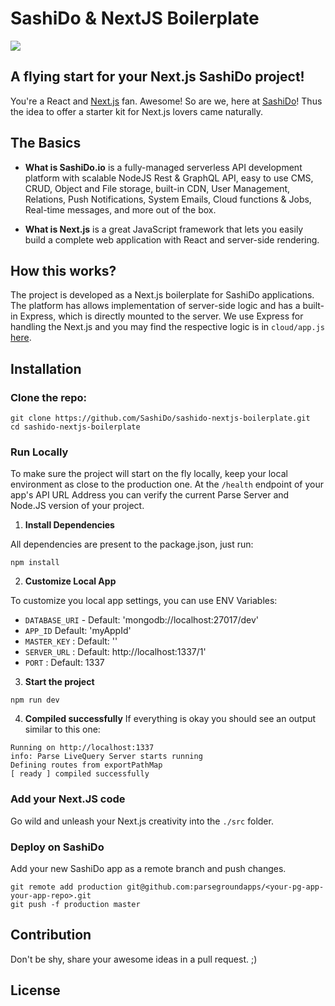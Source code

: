 # SashiDo & NextJS Boilerplate

![](https://media-blog.sashido.io/content/images/2020/08/sashido-love-nextjs.png)

## A flying start for your Next.js SashiDo project!

You're a React and [Next.js](https://nextjs.org/) fan. Awesome! So are we, here at [SashiDo](https://www.sashido.io/en/)! Thus the idea to offer a starter kit for Next.js lovers came naturally. 

## The Basics

 - **What is SashiDo.io** is a fully-managed serverless API development platform with scalable NodeJS Rest & GraphQL API, easy to use CMS, CRUD, Object and File storage, built-in CDN, User Management, Relations, Push Notifications, System Emails, Cloud functions & Jobs, Real-time messages, and more out of the box.
 
 - **What is Next.js** is a great JavaScript framework that lets you easily build a complete web application with React and server-side rendering.

## How this works?

The project is developed as a Next.js boilerplate for SashiDo applications. The platform has allows implementation of server-side logic and has a built-in Express, which is directly mounted to the server. We use Express for handling the Next.js and you may find the respective logic is in `cloud/app.js` [here](https://github.com/SashiDo/sashido-nextjs-boilerplate/blob/master/cloud/app.js#L18).

## Installation

### Clone the repo:
```
git clone https://github.com/SashiDo/sashido-nextjs-boilerplate.git
cd sashido-nextjs-boilerplate
```
### Run Locally

To make sure the project will start on the fly locally, keep your local environment as close to the production one. At the `/health` endpoint of your app's API URL Address you can verify the current Parse Server and Node.JS version of your project. 

1. **Install Dependencies**

All dependencies are present to the package.json, just run:

```npm install```

2. **Customize Local App**

To customize you local app settings, you can use ENV Variables:

- `DATABASE_URI` - Default: 'mongodb://localhost:27017/dev'
- `APP_ID` Default: 'myAppId'
- `MASTER_KEY` : Default: ''
- `SERVER_URL` : Default: http://localhost:1337/1'
- `PORT` : Default: 1337

3. **Start the project**

```npm run dev```

4. **Compiled successfully** If everything is okay you should see an output similar to this one:
```
Running on http://localhost:1337
info: Parse LiveQuery Server starts running
Defining routes from exportPathMap
[ ready ] compiled successfully

```
### Add your Next.JS code

Go wild and unleash your Next.js creativity into the `./src` folder. 

### Deploy on SashiDo

Add your new SashiDo app as a remote branch and push changes.

```
git remote add production git@github.com:parsegroundapps/<your-pg-app-your-app-repo>.git
git push -f production master
```

## Contribution

Don't be shy, share your awesome ideas in a pull request. ;)

## License

